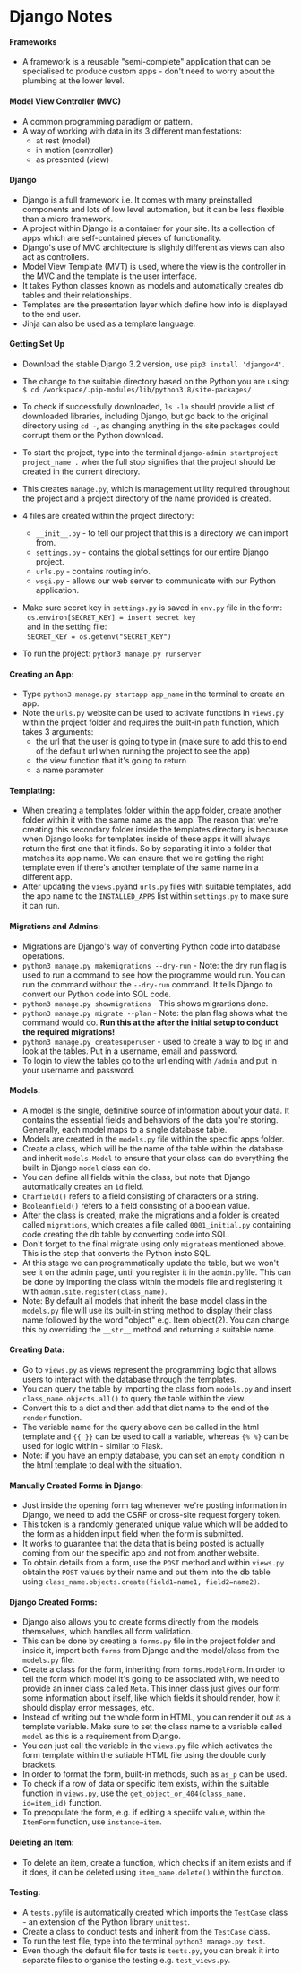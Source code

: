 # Django Notes

#### Frameworks
* A framework is a reusable "semi-complete" application that can be specialised to produce custom apps - don't need to worry about the plumbing at the lower level.

#### Model View Controller (MVC)
* A common programming paradigm or pattern.
* A way of working with data in its 3 different manifestations: 
    - at rest (model)
    - in motion (controller)
    - as presented (view)

#### Django
* Django is a full framework i.e. It comes with many preinstalled components and lots of low level automation, but it can be less flexible than a micro framework.
* A project within Django is a container for your site. Its a collection of apps which are self-contained pieces of functionality.
* Django's use of MVC architecture is slightly different as views can also act as controllers.
* Model View Template (MVT) is used, where the view is the controller in the MVC and the template is the user interface.
* It takes Python classes known as models and automatically creates db tables and their relationships.
* Templates are the presentation layer which define how info is displayed to the end user.
* Jinja can also be used as a template language.

#### Getting Set Up
* Download the stable Django 3.2 version, use `pip3 install 'django<4'`.
* The change to the suitable directory based on the Python you are using: `$ cd /workspace/.pip-modules/lib/python3.8/site-packages/`
* To check if successfully downloaded, `ls -la` should provide a list of downloaded libraries, including Django, but go back to the original directory using `cd -`, as changing anything in the site packages could corrupt them or the Python download.
* To start the project, type into the terminal `django-admin startproject project_name .` wher the full stop signifies that the project should be created in the current directory.
* This creates `manage.py`, which is management utility required throughout the project and a project directory of the name provided is created.
* 4 files are created within the project directory:
    - `__init__.py` - to tell our project that this is a directory we can import from.
    - `settings.py` - contains the global settings for our entire Django project.
    - `urls.py` - contains routing info.
    - `wsgi.py` - allows our web server to communicate with our Python application.
* Make sure secret key in `settings.py` is saved in `env.py` file in the form:
\
&nbsp;
`os.environ[SECRET_KEY] = insert secret key`
\
&nbsp;
and in the setting file:
\
&nbsp;
`SECRET_KEY = os.getenv("SECRET_KEY")`

* To run the project: `python3 manage.py runserver`

#### Creating an App:
* Type `python3 manage.py startapp app_name` in the terminal to create an app.
* Note the `urls.py` website can be used to activate functions in `views.py` within the project folder and requires the built-in `path` function, which takes 3 arguments:
    - the url that the user is going to type in (make sure to add this to end of the default url when running the project to see the app)
    - the view function that it's going to return
    - a name parameter

#### Templating:
* When creating a templates folder within the app folder, create another folder within it with the same name as the app. The reason that we're creating this secondary folder inside the templates directory is because when Django looks for templates inside of these apps it will always return the first one that it finds. So by separating it into a folder that matches its app name. We can ensure that we're getting the right template even if there's another template of the same name in a different app.
* After updating the `views.py`and `urls.py` files with suitable templates, add the app name to the `INSTALLED_APPS` list within `settings.py` to make sure it can run.

#### Migrations and Admins:
* Migrations are Django's way of converting Python code into database operations.
* `python3 manage.py makemigrations --dry-run` - Note: the dry run flag is used to run a command to see how the programme would run. You can run the command without the `--dry-run` command. It tells Django to convert our Python code into SQL code.
* `python3 manage.py showmigrations` - This shows migrartions done.
* `python3 manage.py migrate --plan` - Note: the plan flag shows what the command would do. **Run this at the after the initial setup to conduct the required migrations!**
* `python3 manage.py createsuperuser` - used to create a way to log in and look at the tables. Put in a username, email and password.
* To login to view the tables go to the url ending with `/admin` and put in your username and password.

#### Models:
* A model is the single, definitive source of information about your data. It contains the essential fields and behaviors of the data you're storing. Generally, each model maps to a single database table.
* Models are created in the `models.py` file within the specific apps folder.
* Create a class, which will be the name of the table within the database and inherit `models.Model` to ensure that your class can do everything the built-in Django `model` class can do.
* You can define all fields within the class, but note that Django automatically creates an `id` field.
* `Charfield()` refers to a field consisting of characters or a string.
* `Booleanfield()` refers to a field consisting of a boolean value.
* After the class is created, make the migrations and a folder is created called `migrations`, which creates a file called `0001_initial.py` containing code creating the db table by converting code into SQL.
* Don't forget to the final migrate using only `migrate`as mentioned above. This is the step that converts the Python insto SQL.
* At this stage we can programmatically update the table, but we won't see it on the admin page, until you register it in the `admin.py`file. This can be done by importing the class within the models file and registering it with `admin.site.register(class_name)`.
* Note: By default all models that inherit the base model class in the `models.py` file will use its built-in string method to display their class name followed by the word "object" e.g. Item object(2). You can change this by overriding the `__str__` method and returning a suitable name.

#### Creating Data:
* Go to `views.py` as views represent the programming logic that allows users to interact with the database through the templates.
* You can query the table by importing the class from `models.py` and insert `class_name.objects.all()` to query the table within the view.
* Convert this to a dict and then add that dict name to the end of the `render` function.
* The variable name for the query above can be called in the html template and `{{ }}` can be used to call a variable, whereas `{% %}` can be used for logic within - similar to Flask.
* Note: if you have an empty database, you can set an `empty` condition in the html template to deal with the situation.

#### Manually Created Forms in Django:
* Just inside the opening form tag whenever we're posting information in Django, we need to add the CSRF or cross-site request forgery token.
* This token is a randomly generated unique value which will be added to the form as a hidden input field when the form is submitted.
* It works to guarantee that the data that is being posted is actually coming from our the specific app and not from another website.
* To obtain details from a form, use the `POST` method and within `views.py` obtain the `POST` values by their name and put them into the db table using `class_name.objects.create(field1=name1, field2=name2)`.

#### Django Created Forms:
* Django also allows you to create forms directly from the models themselves, which handles all form validation.
* This can be done by creating a `forms.py` file in the project folder and inside it, import both `forms` from Django and the model/class from the `models.py` file.
* Create a class for the form, inheriting from `forms.ModelForm`. In order to tell the form which model it's going to be associated with, we need to provide an inner class called `Meta`. This inner class just gives our form some information about itself, like which fields it should render, how it should display error messages, etc.
* Instead of writing out the whole form in HTML, you can render it out as a template variable. Make sure to set the class name to a variable called `model` as this is a requirement from Django.
* You can just call the variable in the `views.py` file which activates the form template within the sutiable HTML file using the double curly brackets.
* In order to format the form, built-in methods, such as `as_p` can be used.
* To check if a row of data or specific item exists, within the suitable function in `views.py`, use the `get_object_or_404(class_name, id=item_id)` function.
* To prepopulate the form, e.g. if editing a speciifc value, within the `ItemForm` function, use `instance=item`.

#### Deleting an Item:
* To delete an item, create a function, which checks if an item exists and if it does, it can be deleted using `item_name.delete()` within the function.

#### Testing:
* A `tests.py`file is automatically created which imports the `TestCase` class - an extension of the Python library `unittest`.
* Create a class to conduct tests and inherit from the `TestCase` class.
* To run the test file, type into the terminal `python3 manage.py test`.
* Even though the default file for tests is `tests.py`, you can break it into separate files to organise the testing e.g. `test_views.py`.